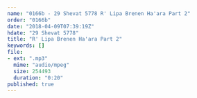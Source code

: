 ```yaml
---
name: "0166b - 29 Shevat 5778 R' Lipa Brenen Ha'ara Part 2"
order: "0166b"
date: "2018-04-09T07:39:19Z"
hdate: "29 Shevat 5778"
title: "R' Lipa Brenen Ha'ara Part 2"
keywords: []
file:
- ext: ".mp3"
  mime: "audio/mpeg"
  size: 254493
  duration: "0:20"
published: true
---
```


